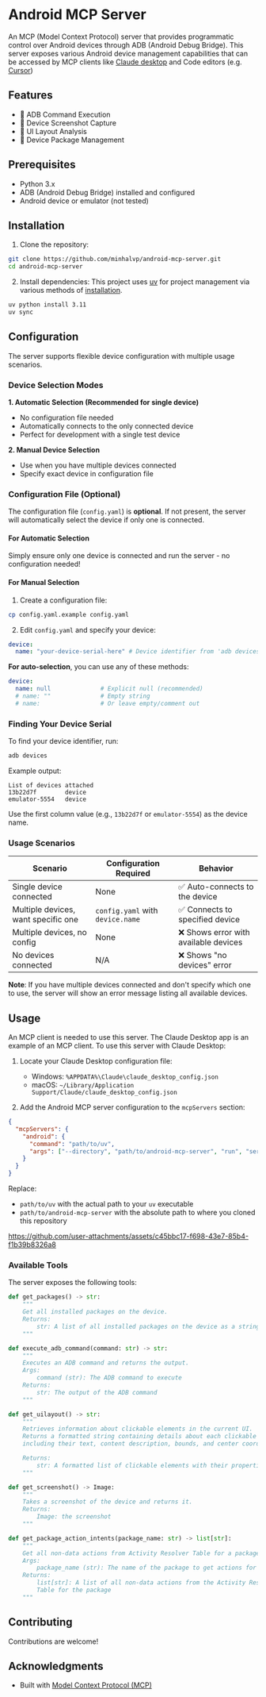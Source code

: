 # Android MCP Server

An MCP (Model Context Protocol) server that provides programmatic control over
Android devices through ADB (Android Debug Bridge). This server exposes
various Android device management capabilities that can be accessed by MCP
clients like [Claude desktop](https://modelcontextprotocol.io/quickstart/user)
and Code editors
(e.g. [Cursor](https://docs.cursor.com/context/model-context-protocol))

## Features

- 🔧 ADB Command Execution
- 📸 Device Screenshot Capture
- 🎯 UI Layout Analysis
- 📱 Device Package Management

## Prerequisites

- Python 3.x
- ADB (Android Debug Bridge) installed and configured
- Android device or emulator (not tested)

## Installation

1. Clone the repository:

```bash
git clone https://github.com/minhalvp/android-mcp-server.git
cd android-mcp-server
```

2. Install dependencies:
This project uses [uv](https://github.com/astral-sh/uv) for project
management via various methods of
[installation](https://docs.astral.sh/uv/getting-started/installation/).

```bash
uv python install 3.11
uv sync
```

## Configuration

The server supports flexible device configuration with multiple usage scenarios.

### Device Selection Modes

**1. Automatic Selection (Recommended for single device)**

- No configuration file needed
- Automatically connects to the only connected device
- Perfect for development with a single test device

**2. Manual Device Selection**

- Use when you have multiple devices connected
- Specify exact device in configuration file

### Configuration File (Optional)

The configuration file (`config.yaml`) is **optional**. If not present, the server will automatically select the device if only one is connected.

#### For Automatic Selection

Simply ensure only one device is connected and run the server - no configuration needed!

#### For Manual Selection

1. Create a configuration file:

```bash
cp config.yaml.example config.yaml
```

2. Edit `config.yaml` and specify your device:

```yaml
device:
  name: "your-device-serial-here" # Device identifier from 'adb devices'
```

**For auto-selection**, you can use any of these methods:

```yaml
device:
  name: null              # Explicit null (recommended)
  # name: ""              # Empty string  
  # name:                 # Or leave empty/comment out
```

### Finding Your Device Serial

To find your device identifier, run:

```bash
adb devices
```

Example output:

```
List of devices attached
13b22d7f        device
emulator-5554   device
```

Use the first column value (e.g., `13b22d7f` or `emulator-5554`) as the device name.

### Usage Scenarios

| Scenario | Configuration Required | Behavior |
|----------|----------------------|----------|
| Single device connected | None | ✅ Auto-connects to the device |
| Multiple devices, want specific one | `config.yaml` with `device.name` | ✅ Connects to specified device |
| Multiple devices, no config | None | ❌ Shows error with available devices |
| No devices connected | N/A | ❌ Shows "no devices" error |

**Note**: If you have multiple devices connected and don't specify which one to use, the server will show an error message listing all available devices.

## Usage

An MCP client is needed to use this server. The Claude Desktop app is an example
of an MCP client. To use this server with Claude Desktop:

1. Locate your Claude Desktop configuration file:

   - Windows: `%APPDATA%\Claude\claude_desktop_config.json`
   - macOS: `~/Library/Application Support/Claude/claude_desktop_config.json`

2. Add the Android MCP server configuration to the `mcpServers` section:

```json
{
  "mcpServers": {
    "android": {
      "command": "path/to/uv",
      "args": ["--directory", "path/to/android-mcp-server", "run", "server.py"]
    }
  }
}
```

Replace:

- `path/to/uv` with the actual path to your `uv` executable
- `path/to/android-mcp-server` with the absolute path to where you cloned this
repository

<https://github.com/user-attachments/assets/c45bbc17-f698-43e7-85b4-f1b39b8326a8>

### Available Tools

The server exposes the following tools:

```python
def get_packages() -> str:
    """
    Get all installed packages on the device.
    Returns:
        str: A list of all installed packages on the device as a string
    """
```

```python
def execute_adb_command(command: str) -> str:
    """
    Executes an ADB command and returns the output.
    Args:
        command (str): The ADB command to execute
    Returns:
        str: The output of the ADB command
    """
```

```python
def get_uilayout() -> str:
    """
    Retrieves information about clickable elements in the current UI.
    Returns a formatted string containing details about each clickable element,
    including their text, content description, bounds, and center coordinates.

    Returns:
        str: A formatted list of clickable elements with their properties
    """
```

```python
def get_screenshot() -> Image:
    """
    Takes a screenshot of the device and returns it.
    Returns:
        Image: the screenshot
    """
```

```python
def get_package_action_intents(package_name: str) -> list[str]:
    """
    Get all non-data actions from Activity Resolver Table for a package
    Args:
        package_name (str): The name of the package to get actions for
    Returns:
        list[str]: A list of all non-data actions from the Activity Resolver
        Table for the package
    """
```

## Contributing

Contributions are welcome!

## Acknowledgments

- Built with
[Model Context Protocol (MCP)](https://modelcontextprotocol.io/introduction)
